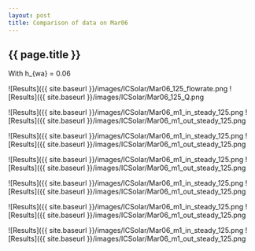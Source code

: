 ```yaml
---
layout: post
title: Comparison of data on Mar06
---
```

{{ page.title }}
-----------------
With h_{wa} = 0.06

![Results]({{ site.baseurl }}/images/ICSolar/Mar06_125_flowrate.png ![Results]({{ site.baseurl }}/images/ICSolar/Mar06_125_Q.png

![Results]({{ site.baseurl }}/images/ICSolar/Mar06_m1_in_steady_125.png ![Results]({{ site.baseurl }}/images/ICSolar/Mar06_m1_out_steady_125.png

![Results]({{ site.baseurl }}/images/ICSolar/Mar06_m1_in_steady_125.png ![Results]({{ site.baseurl }}/images/ICSolar/Mar06_m1_out_steady_125.png

![Results]({{ site.baseurl }}/images/ICSolar/Mar06_m1_in_steady_125.png ![Results]({{ site.baseurl }}/images/ICSolar/Mar06_m1_out_steady_125.png

![Results]({{ site.baseurl }}/images/ICSolar/Mar06_m1_in_steady_125.png ![Results]({{ site.baseurl }}/images/ICSolar/Mar06_m1_out_steady_125.png

![Results]({{ site.baseurl }}/images/ICSolar/Mar06_m1_in_steady_125.png ![Results]({{ site.baseurl }}/images/ICSolar/Mar06_m1_out_steady_125.png

![Results]({{ site.baseurl }}/images/ICSolar/Mar06_m1_in_steady_125.png ![Results]({{ site.baseurl }}/images/ICSolar/Mar06_m1_out_steady_125.png

